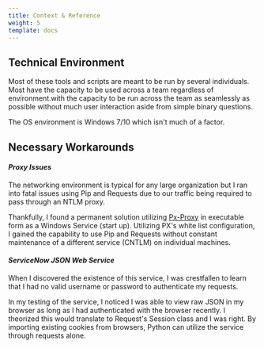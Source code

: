 ```yaml
---
title: Context & Reference
weight: 5
template: docs
---
```


## Technical Environment

Most of these tools and scripts are meant to be run by several individuals. Most have the capacity to be used across a team regardless of environment.with the capacity to be run across the team as seamlessly as possible without much user interaction aside from simple binary questions.

The OS environment is Windows 7/10 which isn't much of a factor.

## Necessary Workarounds

#### _Proxy Issues_

The networking environment is typical for any large organization but I ran into fatal issues using Pip and Requests due to our traffic being required to pass through an NTLM proxy.

Thankfully, I found a permanent solution utilizing [Px-Proxy](https://github.com/genotrance/px "Px-Proxy") in executable form as a Windows Service (start up). Utilizing PX's white list configuration, I gained the capability to use Pip and Requests without constant maintenance of a different service (CNTLM) on individual machines.

#### _ServiceNow JSON Web Service_

When I discovered the existence of this service, I was crestfallen to learn that I had no valid username or password to authenticate my requests.

In my testing of the service, I noticed I was able to view raw JSON in my browser as long as I had authenticated with the browser recently. I theorized this would translate to Request's Session class and I was right. By importing existing cookies from browsers, Python can utilize the service through requests alone.
